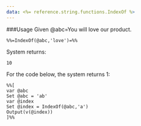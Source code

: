 ```yaml
---
data: <%= reference.string.functions.IndexOf %>
---
```

###Usage
Given @abc=You will love our product.
```
%%=IndexOf(@abc,'love')=%%
```
System returns:
```
10
```

For the code below, the system returns 1:
```
%%[
var @abc
Set @abc = 'ab'
var @index
Set @index = IndexOf(@abc,'a')
Output(v(@index))
]%%
```